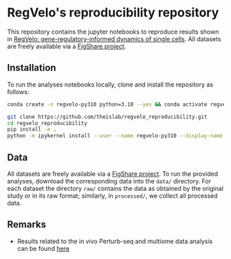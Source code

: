 # RegVelo's reproducibility repository

This repository contains the jupyter notebooks to reproduce results shown in [RegVelo: gene-regulatory-informed dynamics of single cells](https://doi.org/10.1101/2024.12.11.627935).
All datasets are freely available via a [FigShare project](https://figshare.com/account/home#/projects/226860).

## Installation

To run the analyses notebooks locally, clone and install the repository as follows:

```bash
conda create -n regvelo-py310 python=3.10 --yes && conda activate regvelo-py310

git clone https://github.com/theislab/regvelo_reproducibility.git
cd regvelo_reproducibility
pip install -e .
python -m ipykernel install --user --name regvelo-py310 --display-name "regvelo-py310"
```

## Data

All datasets are freely available via a [FigShare project](https://figshare.com/account/home#/projects/226860). To run the provided analyses,
download the corresponding data into the `data/` directory. For each dataset the directory `raw/` contains the data as obtained by the original study
or in its raw format; similarly, in `processed/`, we collect all processed data.

## Remarks

-   Results related to the in vivo Perturb-seq and multiome data analysis can be found [here](https://github.com/zhiyhu/neural-crest-scmultiomics)
